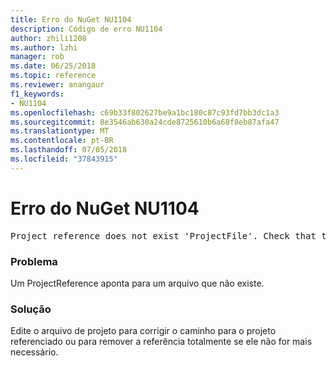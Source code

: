 ```yaml
---
title: Erro do NuGet NU1104
description: Código de erro NU1104
author: zhili1208
ms.author: lzhi
manager: rob
ms.date: 06/25/2018
ms.topic: reference
ms.reviewer: anangaur
f1_keywords:
- NU1104
ms.openlocfilehash: c69b33f802627be9a1bc180c87c93fd7bb3dc1a3
ms.sourcegitcommit: 8e3546ab630a24cde8725610b6a68f8eb87afa47
ms.translationtype: MT
ms.contentlocale: pt-BR
ms.lasthandoff: 07/05/2018
ms.locfileid: "37843915"
---
```

# <a name="nuget-error-nu1104"></a>Erro do NuGet NU1104

<pre>Project reference does not exist 'ProjectFile'. Check that the project reference is valid and that the project file exists.</pre>

### <a name="issue"></a>Problema
Um ProjectReference aponta para um arquivo que não existe.

### <a name="solution"></a>Solução
Edite o arquivo de projeto para corrigir o caminho para o projeto referenciado ou para remover a referência totalmente se ele não for mais necessário.